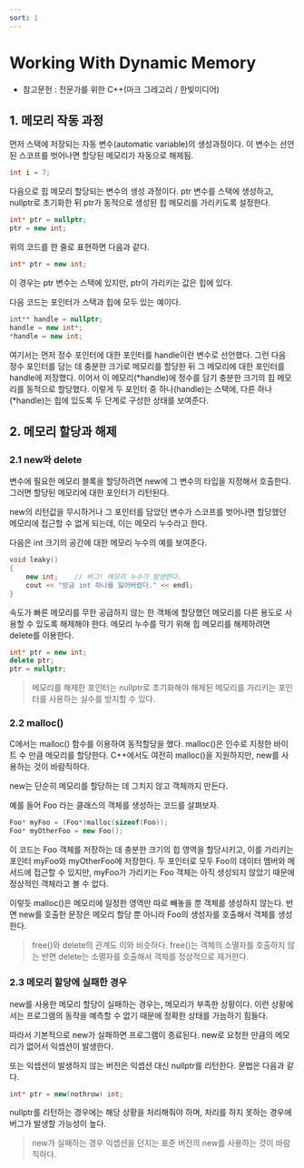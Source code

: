 ```yaml
---
sort: 1
---
```


# Working With Dynamic Memory

* 참고문헌 : 전문가를 위한 C++(마크 그레고리 / 한빛미디어)

## 1. 메모리 작동 과정

먼저 스택에 저장되는 자동 변수(automatic variable)의 생성과정이다. 이 변수는 선언된 스코프를 벗어나면 할당된 메모리가 자동으로 해제됨.

```cpp
int i = 7;
```

다음으로 힙 메모리 할당되는 변수의 생성 과정이다. ptr 변수를 스택에 생성하고, nullptr로 초기화한 뒤 ptr가 동적으로 생성된 힙 메모리를 가리키도록 설정한다.

```cpp
int* ptr = nullptr;
ptr = new int;
```

위의 코드를 한 줄로 표현하면 다음과 같다.

```cpp
int* ptr = new int;
```

이 경우는 ptr 변수는 스택에 있지만, ptr이 가리키는 값은 힙에 있다.

다음 코드는 포인터가 스택과 힙에 모두 있는 예이다.

```cpp
int** handle = nullptr;
handle = new int*;
*handle = new int;
```

여기서는 먼저 정수 포인터에 대한 포인터를 handle이란 변수로 선언했다. 그런 다음 정수 포인터를 담는 데 충분한 크기로 메모리를 할당한 뒤 그 메모리에 대한 포인터를 handle에 저장했다. 이어서 이 메모리(*handle)에 정수를 담기 충분한 크기의 힙 메모리를 동적으로 할당했다. 이렇게 두 포인터 중 하나(handle)는 스택에, 다른 하나(*handle)는 힙에 있도록 두 단계로 구성한 상태를 보여준다.

## 2. 메모리 할당과 해제

### 2.1 new와 delete
변수에 필요한 메모리 블록을 할당하려면 new에 그 변수의 타입을 지정해서 호출한다. 그러면 할당된 메모리에 대한 포인터가 리턴된다.

new의 리턴값을 무시하거나 그 포인터를 담았던 변수가 스코프를 벗어나면 할당했던 메모리에 접근할 수 없게 되는데, 이는 메모리 누수라고 한다.

다음은 int 크기의 공간에 대한 메모리 누수의 예를 보여준다.

```cpp
void leaky()
{
    new int;    // 버그! 메모리 누수가 발생한다.
    cout << "방금 int 하나를 잃어버렸다." << endl;
}
```

속도가 빠른 메모리를 무한 공급하지 않는 한 객체에 할당했던 메모리를 다른 용도로 사용할 수 있도록 해제해야 한다. 메모리 누수를 막기 위해 힙 메모리를 해제하려면 delete를 이용한다.

```cpp
int* ptr = new int;
delete ptr;
ptr = nullptr;
```

> 메모리를 해제한 포인터는 nullptr로 초기화해야 해제된 메모리를 가리키는 포인터를 사용하는 실수를 방지할 수 있다.

### 2.2 malloc()
C에서는 malloc() 함수를 이용하여 동적할당을 했다. malloc()은 인수로 지정한 바이트 수 만큼 메모리를 할당한다. C++에서도 여전히 malloc()을 지원하지만, new를 사용하는 것이 바람직하다.

new는 단순히 메모리를 할당하는 데 그치지 않고 객체까지 만든다.

예를 들어 Foo 라는 클래스의 객체를 생성하는 코드를 살펴보자.
```cpp
Foo* myFoo = (Foo*)malloc(sizeof(Foo));
Foo* myOtherFoo = new Foo();
```

이 코드는 Foo 객체를 저장하는 데 충분한 크기의 힙 영역을 할당시키고, 이를 가리키는 포인터 myFoo와 myOtherFoo에 저장한다. 두 포인터로 모두 Foo의 데이터 멤버와 메서드에 접근할 수 있지만, myFoo가 가리키는 Foo 객체는 아직 생성되지 않았기 때문에 정상적인 객체라고 볼 수 없다.

이렇듯 malloc()은 메모리에 일정한 영역만 따로 빼놓을 뿐 객체를 생성하지 않는다. 반면 new를 호출한 문장은 메모리 할당 뿐 아니라 Foo의 생성자를 호출해서 객체를 생성한다.

> free()와 delete의 관계도 이와 비슷하다. free()는 객체의 소멸자를 호출하지 않는 반면 delete는 소멸자를 호출해서 객체를 정상적으로 제거한다.

### 2.3 메모리 할당에 실패한 경우
new를 사용한 메모리 할당이 실패하는 경우는, 메모리가 부족한 상황이다. 이런 상황에서는 프로그램의 동작을 예측할 수 없기 때문에 정확한 상태를 가늠하기 힘들다.

따라서 기본적으로 new가 실패하면 프로그램이 종료된다. new로 요청한 만큼의 메모리가 없어서 익셉션이 발생한다.

또는 익셉션이 발생하지 않는 버전은 익셉션 대신 nullptr를 리턴한다. 문법은 다음과 같다.

```cpp
int* ptr = new(nothrow) int;
```

nullptr를 리턴하는 경우에는 해당 상황을 처리해줘야 하며, 처리를 하지 못하는 경우에 버그가 발생할 가능성이 높다.

> new가 실패하는 경우 익셉션을 던지는 표준 버전의 new를 사용하는 것이 바람직하다.
